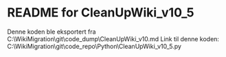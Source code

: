# README for CleanUpWiki_v10_5
Denne koden ble eksportert fra C:\WikiMigration\git\code_dump\CleanUpWiki_v10.md
Link til denne koden: C:\WikiMigration\git\code_repo\Python\CleanUpWiki_v10_5.py
